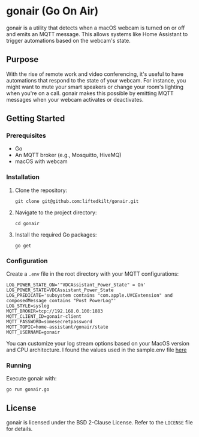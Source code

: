 
# gonair (Go On Air)

gonair is a utility that detects when a macOS webcam is turned on or off and emits an MQTT message. This allows systems like Home Assistant to trigger automations based on the webcam's state.

## Purpose

With the rise of remote work and video conferencing, it's useful to have automations that respond to the state of your webcam. For instance, you might want to mute your smart speakers or change your room's lighting when you're on a call. gonair makes this possible by emitting MQTT messages when your webcam activates or deactivates.

## Getting Started

### Prerequisites

- Go
- An MQTT broker (e.g., Mosquitto, HiveMQ)
- macOS with webcam

### Installation

1. Clone the repository:
   ```
   git clone git@github.com:liftedkilt/gonair.git
   ```

2. Navigate to the project directory:
   ```
   cd gonair
   ```

3. Install the required Go packages:
   ```
   go get
   ```

### Configuration

Create a `.env` file in the root directory with your MQTT configurations:

```dotenv
LOG_POWER_STATE_ON='"VDCAssistant_Power_State" = On'
LOG_POWER_STATE=VDCAssistant_Power_State
LOG_PREDICATE='subsystem contains "com.apple.UVCExtension" and composedMessage contains "Post PowerLog"'
LOG_STYLE=syslog
MQTT_BROKER=tcp://192.168.0.100:1883
MQTT_CLIENT_ID=gonair-client
MQTT_PASSWORD=somesecretpassword
MQTT_TOPIC=home-assistant/gonair/state
MQTT_USERNAME=gonair
```

You can customize your log stream options based on your MacOS version and CPU architecture. I found the values used in the sample.env file [here](https://stackoverflow.com/questions/60535678/macos-detect-when-camera-is-turned-on-off)

### Running

Execute gonair with:
```
go run gonair.go
```

## License

gonair is licensed under the BSD 2-Clause License. Refer to the `LICENSE` file for details.
